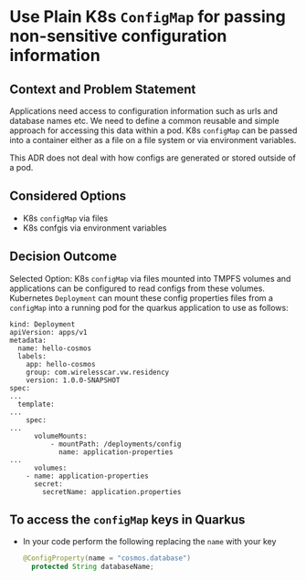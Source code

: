 # Use Plain K8s `ConfigMap` for passing non-sensitive configuration information

## Context and Problem Statement

Applications need access to configuration information such as urls and database names etc. 
We need to define a common reusable and simple approach for accessing this data within a pod.
K8s `configMap` can be passed into a container either as a file on a file system or via environment variables.

This ADR does not deal with how configs are generated or stored outside of a pod.

## Considered Options

* K8s `configMap` via files
* K8s confgis via environment variables

## Decision Outcome

Selected Option: K8s `configMap` via files mounted into TMPFS volumes and applications can be configured to read configs from these volumes. Kubernetes `Deployment` can mount these config properties files from a `configMap` into a running pod for the quarkus application to use as follows:

	kind: Deployment
	apiVersion: apps/v1
	metadata:
	  name: hello-cosmos
	  labels:
	    app: hello-cosmos
	    group: com.wirelesscar.vw.residency
	    version: 1.0.0-SNAPSHOT
	spec:
	...
	  template: 
	...
	    spec:
	...
		  volumeMounts:
		      - mountPath: /deployments/config
		        name: application-properties
	...
	      volumes:
		- name: application-properties
		  secret:
		    secretName: application.properties

## To access the `configMap` keys in Quarkus 

* In your code perform the following replacing the `name` with your key

  ```Java
  @ConfigProperty(name = "cosmos.database")
    protected String databaseName;
  ```